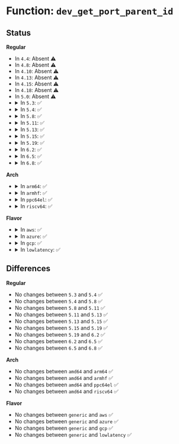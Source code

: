 # Function: <code>dev_get_port_parent_id</code>

## Status
<b>Regular</b>
<ul>
<li>
In <code>4.4</code>: Absent ⚠️
</li>
<li>
In <code>4.8</code>: Absent ⚠️
</li>
<li>
In <code>4.10</code>: Absent ⚠️
</li>
<li>
In <code>4.13</code>: Absent ⚠️
</li>
<li>
In <code>4.15</code>: Absent ⚠️
</li>
<li>
In <code>4.18</code>: Absent ⚠️
</li>
<li>
In <code>5.0</code>: Absent ⚠️
</li>
<li>
<details>
<summary>In <code>5.3</code>: ✅</summary>

```c
int dev_get_port_parent_id(struct net_device *dev, struct netdev_phys_item_id *ppid, bool recurse);
```

**Collision:** Unique Global

**Inline:** No

**Transformation:** False

**Instances:**

```
In net/core/dev.c (ffffffff818fa500)
Location: net/core/dev.c:7902
Inline: False
Direct callers:
  - net/core/dev.c:netdev_port_same_parent_id
  - net/core/dev.c:netdev_port_same_parent_id
  - net/core/dev.c:dev_get_port_parent_id
  - net/core/rtnetlink.c:rtnl_phys_switch_id_fill
  - net/core/net-sysfs.c:phys_switch_id_show
  - net/ipv4/ipmr.c:vif_add
```
**Symbols:**

```
ffffffff818fa500-ffffffff818fa653: dev_get_port_parent_id (STB_GLOBAL)
```
</details>
</li>
<li>
<details>
<summary>In <code>5.4</code>: ✅</summary>

```c
int dev_get_port_parent_id(struct net_device *dev, struct netdev_phys_item_id *ppid, bool recurse);
```

**Collision:** Unique Global

**Inline:** No

**Transformation:** False

**Instances:**

```
In net/core/dev.c (ffffffff8192c640)
Location: net/core/dev.c:8201
Inline: False
Direct callers:
  - net/core/dev.c:netdev_port_same_parent_id
  - net/core/dev.c:netdev_port_same_parent_id
  - net/core/dev.c:dev_get_port_parent_id
  - net/core/rtnetlink.c:rtnl_phys_switch_id_fill
  - net/core/net-sysfs.c:phys_switch_id_show
  - net/ipv4/ipmr.c:vif_add
```
**Symbols:**

```
ffffffff8192c640-ffffffff8192c793: dev_get_port_parent_id (STB_GLOBAL)
```
</details>
</li>
<li>
<details>
<summary>In <code>5.8</code>: ✅</summary>

```c
int dev_get_port_parent_id(struct net_device *dev, struct netdev_phys_item_id *ppid, bool recurse);
```

**Collision:** Unique Global

**Inline:** No

**Transformation:** False

**Instances:**

```
In net/core/dev.c (ffffffff819ffc30)
Location: net/core/dev.c:8614
Inline: False
Direct callers:
  - net/core/dev.c:netdev_port_same_parent_id
  - net/core/dev.c:netdev_port_same_parent_id
  - net/core/dev.c:dev_get_port_parent_id
  - net/core/rtnetlink.c:rtnl_phys_switch_id_fill
  - net/core/net-sysfs.c:phys_switch_id_show
  - net/ipv4/ipmr.c:vif_add
```
**Symbols:**

```
ffffffff819ffc30-ffffffff819ffd7f: dev_get_port_parent_id (STB_GLOBAL)
```
</details>
</li>
<li>
<details>
<summary>In <code>5.11</code>: ✅</summary>

```c
int dev_get_port_parent_id(struct net_device *dev, struct netdev_phys_item_id *ppid, bool recurse);
```

**Collision:** Unique Global

**Inline:** No

**Transformation:** False

**Instances:**

```
In net/core/dev.c (ffffffff819ff990)
Location: net/core/dev.c:8901
Inline: False
Direct callers:
  - net/core/dev.c:netdev_port_same_parent_id
  - net/core/dev.c:netdev_port_same_parent_id
  - net/core/dev.c:dev_get_port_parent_id
  - net/core/rtnetlink.c:rtnl_phys_switch_id_fill
  - net/core/net-sysfs.c:phys_switch_id_show
  - net/ipv4/ipmr.c:vif_add
```
**Symbols:**

```
ffffffff819ff990-ffffffff819ffadf: dev_get_port_parent_id (STB_GLOBAL)
```
</details>
</li>
<li>
<details>
<summary>In <code>5.13</code>: ✅</summary>

```c
int dev_get_port_parent_id(struct net_device *dev, struct netdev_phys_item_id *ppid, bool recurse);
```

**Collision:** Unique Global

**Inline:** No

**Transformation:** False

**Instances:**

```
In net/core/dev.c (ffffffff819e6170)
Location: net/core/dev.c:9160
Inline: False
Direct callers:
  - net/core/dev.c:netdev_port_same_parent_id
  - net/core/dev.c:netdev_port_same_parent_id
  - net/core/dev.c:dev_get_port_parent_id
  - net/core/rtnetlink.c:rtnl_phys_switch_id_fill
  - net/core/net-sysfs.c:phys_switch_id_show
  - net/ipv4/ipmr.c:vif_add
```
**Symbols:**

```
ffffffff819e6170-ffffffff819e62be: dev_get_port_parent_id (STB_GLOBAL)
```
</details>
</li>
<li>
<details>
<summary>In <code>5.15</code>: ✅</summary>

```c
int dev_get_port_parent_id(struct net_device *dev, struct netdev_phys_item_id *ppid, bool recurse);
```

**Collision:** Unique Global

**Inline:** No

**Transformation:** False

**Instances:**

```
In net/core/dev.c (ffffffff81a966a0)
Location: net/core/dev.c:9150
Inline: False
Direct callers:
  - net/core/dev.c:netdev_port_same_parent_id
  - net/core/dev.c:netdev_port_same_parent_id
  - net/core/dev.c:dev_get_port_parent_id
  - net/core/rtnetlink.c:rtnl_phys_switch_id_fill
  - net/core/net-sysfs.c:phys_switch_id_show
  - net/ipv4/ipmr.c:vif_add
```
**Symbols:**

```
ffffffff81a966a0-ffffffff81a967ee: dev_get_port_parent_id (STB_GLOBAL)
```
</details>
</li>
<li>
<details>
<summary>In <code>5.19</code>: ✅</summary>

```c
int dev_get_port_parent_id(struct net_device *dev, struct netdev_phys_item_id *ppid, bool recurse);
```

**Collision:** Unique Global

**Inline:** No

**Transformation:** False

**Instances:**

```
In net/core/dev.c (ffffffff81c0d530)
Location: net/core/dev.c:8911
Inline: False
Direct callers:
  - net/core/dev.c:netdev_port_same_parent_id
  - net/core/dev.c:netdev_port_same_parent_id
  - net/core/dev.c:dev_get_port_parent_id
  - net/core/rtnetlink.c:rtnl_fill_ifinfo
  - net/core/net-sysfs.c:phys_switch_id_show
  - net/ipv4/ipmr.c:vif_add
```
**Symbols:**

```
ffffffff81c0d530-ffffffff81c0d68c: dev_get_port_parent_id (STB_GLOBAL)
```
</details>
</li>
<li>
<details>
<summary>In <code>6.2</code>: ✅</summary>

```c
int dev_get_port_parent_id(struct net_device *dev, struct netdev_phys_item_id *ppid, bool recurse);
```

**Collision:** Unique Global

**Inline:** No

**Transformation:** False

**Instances:**

```
In net/core/dev.c (ffffffff81dbd160)
Location: net/core/dev.c:8898
Inline: False
Direct callers:
  - net/core/dev.c:netdev_port_same_parent_id
  - net/core/dev.c:netdev_port_same_parent_id
  - net/core/dev.c:dev_get_port_parent_id
  - net/core/rtnetlink.c:rtnl_fill_ifinfo
  - net/core/net-sysfs.c:phys_switch_id_show
  - net/ipv4/ipmr.c:vif_add
```
**Symbols:**

```
ffffffff81dbd160-ffffffff81dbd2bf: dev_get_port_parent_id (STB_GLOBAL)
```
</details>
</li>
<li>
<details>
<summary>In <code>6.5</code>: ✅</summary>

```c
int dev_get_port_parent_id(struct net_device *dev, struct netdev_phys_item_id *ppid, bool recurse);
```

**Collision:** Unique Global

**Inline:** No

**Transformation:** False

**Instances:**

```
In net/core/dev.c (ffffffff81e2d990)
Location: net/core/dev.c:8906
Inline: False
Direct callers:
  - net/core/dev.c:netdev_port_same_parent_id
  - net/core/dev.c:netdev_port_same_parent_id
  - net/core/dev.c:dev_get_port_parent_id
  - net/core/rtnetlink.c:rtnl_fill_ifinfo
  - net/core/net-sysfs.c:phys_switch_id_show
  - net/ipv4/ipmr.c:vif_add
```
**Symbols:**

```
ffffffff81e2d990-ffffffff81e2daef: dev_get_port_parent_id (STB_GLOBAL)
```
</details>
</li>
<li>
<details>
<summary>In <code>6.8</code>: ✅</summary>

```c
int dev_get_port_parent_id(struct net_device *dev, struct netdev_phys_item_id *ppid, bool recurse);
```

**Collision:** Unique Global

**Inline:** No

**Transformation:** False

**Instances:**

```
In net/core/dev.c (ffffffff81eebce0)
Location: net/core/dev.c:9024
Inline: False
Direct callers:
  - net/core/dev.c:netdev_port_same_parent_id
  - net/core/dev.c:netdev_port_same_parent_id
  - net/core/dev.c:dev_get_port_parent_id
  - net/core/rtnetlink.c:rtnl_fill_ifinfo
  - net/core/net-sysfs.c:phys_switch_id_show
  - net/ipv4/ipmr.c:vif_add
```
**Symbols:**

```
ffffffff81eebce0-ffffffff81eebe3c: dev_get_port_parent_id (STB_GLOBAL)
```
</details>
</li>
</ul>
<b>Arch</b>
<ul>
<li>
<details>
<summary>In <code>arm64</code>: ✅</summary>

```c
int dev_get_port_parent_id(struct net_device *dev, struct netdev_phys_item_id *ppid, bool recurse);
```

**Collision:** Unique Global

**Inline:** No

**Transformation:** False

**Instances:**

```
In net/core/dev.c (ffff800010bc8c08)
Location: net/core/dev.c:8201
Inline: False
Direct callers:
  - net/core/dev.c:netdev_port_same_parent_id
  - net/core/dev.c:netdev_port_same_parent_id
  - net/core/dev.c:dev_get_port_parent_id
  - net/core/rtnetlink.c:rtnl_phys_switch_id_fill
  - net/core/net-sysfs.c:phys_switch_id_show
  - net/ipv4/ipmr.c:vif_add
```
**Symbols:**

```
ffff800010bc8c08-ffff800010bc8d84: dev_get_port_parent_id (STB_GLOBAL)
```
</details>
</li>
<li>
<details>
<summary>In <code>armhf</code>: ✅</summary>

```c
int dev_get_port_parent_id(struct net_device *dev, struct netdev_phys_item_id *ppid, bool recurse);
```

**Collision:** Unique Global

**Inline:** No

**Transformation:** False

**Instances:**

```
In net/core/dev.c (c0ce4e30)
Location: net/core/dev.c:8201
Inline: False
Direct callers:
  - net/core/dev.c:netdev_port_same_parent_id
  - net/core/dev.c:netdev_port_same_parent_id
  - net/core/dev.c:dev_get_port_parent_id
  - net/core/rtnetlink.c:rtnl_phys_switch_id_fill
  - net/core/net-sysfs.c:phys_switch_id_show
  - net/ipv4/ipmr.c:vif_add
```
**Symbols:**

```
c0ce4e30-c0ce4fa4: dev_get_port_parent_id (STB_GLOBAL)
```
</details>
</li>
<li>
<details>
<summary>In <code>ppc64el</code>: ✅</summary>

```c
int dev_get_port_parent_id(struct net_device *dev, struct netdev_phys_item_id *ppid, bool recurse);
```

**Collision:** Unique Global

**Inline:** No

**Transformation:** False

**Instances:**

```
In net/core/dev.c (c000000000ca5570)
Location: net/core/dev.c:8201
Inline: False
Direct callers:
  - net/core/dev.c:netdev_port_same_parent_id
  - net/core/dev.c:netdev_port_same_parent_id
  - net/core/dev.c:dev_get_port_parent_id
  - net/core/rtnetlink.c:rtnl_phys_switch_id_fill
  - net/core/net-sysfs.c:phys_switch_id_show
  - net/ipv4/ipmr.c:vif_add
```
**Symbols:**

```
c000000000ca5570-c000000000ca578c: dev_get_port_parent_id (STB_GLOBAL)
```
</details>
</li>
<li>
<details>
<summary>In <code>riscv64</code>: ✅</summary>

```c
int dev_get_port_parent_id(struct net_device *dev, struct netdev_phys_item_id *ppid, bool recurse);
```

**Collision:** Unique Global

**Inline:** No

**Transformation:** False

**Instances:**

```
In net/core/dev.c (ffffffe00075540c)
Location: net/core/dev.c:8201
Inline: False
Direct callers:
  - net/core/dev.c:netdev_port_same_parent_id
  - net/core/dev.c:netdev_port_same_parent_id
  - net/core/dev.c:dev_get_port_parent_id
  - net/core/rtnetlink.c:rtnl_phys_switch_id_fill
  - net/core/net-sysfs.c:phys_switch_id_show
  - net/ipv4/ipmr.c:vif_add
```
**Symbols:**

```
ffffffe00075540c-ffffffe0007554e4: dev_get_port_parent_id (STB_GLOBAL)
```
</details>
</li>
</ul>
<b>Flavor</b>
<ul>
<li>
<details>
<summary>In <code>aws</code>: ✅</summary>

```c
int dev_get_port_parent_id(struct net_device *dev, struct netdev_phys_item_id *ppid, bool recurse);
```

**Collision:** Unique Global

**Inline:** No

**Transformation:** False

**Instances:**

```
In net/core/dev.c (ffffffff818cc640)
Location: net/core/dev.c:8201
Inline: False
Direct callers:
  - net/core/dev.c:netdev_port_same_parent_id
  - net/core/dev.c:netdev_port_same_parent_id
  - net/core/dev.c:dev_get_port_parent_id
  - net/core/rtnetlink.c:rtnl_phys_switch_id_fill
  - net/core/net-sysfs.c:phys_switch_id_show
  - net/ipv4/ipmr.c:vif_add
```
**Symbols:**

```
ffffffff818cc640-ffffffff818cc793: dev_get_port_parent_id (STB_GLOBAL)
```
</details>
</li>
<li>
<details>
<summary>In <code>azure</code>: ✅</summary>

```c
int dev_get_port_parent_id(struct net_device *dev, struct netdev_phys_item_id *ppid, bool recurse);
```

**Collision:** Unique Global

**Inline:** No

**Transformation:** False

**Instances:**

```
In net/core/dev.c (ffffffff818866d0)
Location: net/core/dev.c:8201
Inline: False
Direct callers:
  - net/core/dev.c:netdev_port_same_parent_id
  - net/core/dev.c:netdev_port_same_parent_id
  - net/core/dev.c:dev_get_port_parent_id
  - net/core/rtnetlink.c:rtnl_phys_switch_id_fill
  - net/core/net-sysfs.c:phys_switch_id_show
  - net/ipv4/ipmr.c:vif_add
```
**Symbols:**

```
ffffffff818866d0-ffffffff81886823: dev_get_port_parent_id (STB_GLOBAL)
```
</details>
</li>
<li>
<details>
<summary>In <code>gcp</code>: ✅</summary>

```c
int dev_get_port_parent_id(struct net_device *dev, struct netdev_phys_item_id *ppid, bool recurse);
```

**Collision:** Unique Global

**Inline:** No

**Transformation:** False

**Instances:**

```
In net/core/dev.c (ffffffff8191d640)
Location: net/core/dev.c:8201
Inline: False
Direct callers:
  - net/core/dev.c:netdev_port_same_parent_id
  - net/core/dev.c:netdev_port_same_parent_id
  - net/core/dev.c:dev_get_port_parent_id
  - net/core/rtnetlink.c:rtnl_phys_switch_id_fill
  - net/core/net-sysfs.c:phys_switch_id_show
  - net/ipv4/ipmr.c:vif_add
```
**Symbols:**

```
ffffffff8191d640-ffffffff8191d793: dev_get_port_parent_id (STB_GLOBAL)
```
</details>
</li>
<li>
<details>
<summary>In <code>lowlatency</code>: ✅</summary>

```c
int dev_get_port_parent_id(struct net_device *dev, struct netdev_phys_item_id *ppid, bool recurse);
```

**Collision:** Unique Global

**Inline:** No

**Transformation:** False

**Instances:**

```
In net/core/dev.c (ffffffff8193eb50)
Location: net/core/dev.c:8201
Inline: False
Direct callers:
  - net/core/dev.c:netdev_port_same_parent_id
  - net/core/dev.c:netdev_port_same_parent_id
  - net/core/dev.c:dev_get_port_parent_id
  - net/core/rtnetlink.c:rtnl_phys_switch_id_fill
  - net/core/net-sysfs.c:phys_switch_id_show
  - net/ipv4/ipmr.c:vif_add
```
**Symbols:**

```
ffffffff8193eb50-ffffffff8193eca3: dev_get_port_parent_id (STB_GLOBAL)
```
</details>
</li>
</ul>

## Differences
<b>Regular</b>
<ul>
<li>
No changes between <code>5.3</code> and <code>5.4</code> ✅
</li>
<li>
No changes between <code>5.4</code> and <code>5.8</code> ✅
</li>
<li>
No changes between <code>5.8</code> and <code>5.11</code> ✅
</li>
<li>
No changes between <code>5.11</code> and <code>5.13</code> ✅
</li>
<li>
No changes between <code>5.13</code> and <code>5.15</code> ✅
</li>
<li>
No changes between <code>5.15</code> and <code>5.19</code> ✅
</li>
<li>
No changes between <code>5.19</code> and <code>6.2</code> ✅
</li>
<li>
No changes between <code>6.2</code> and <code>6.5</code> ✅
</li>
<li>
No changes between <code>6.5</code> and <code>6.8</code> ✅
</li>
</ul>
<b>Arch</b>
<ul>
<li>
No changes between <code>amd64</code> and <code>arm64</code> ✅
</li>
<li>
No changes between <code>amd64</code> and <code>armhf</code> ✅
</li>
<li>
No changes between <code>amd64</code> and <code>ppc64el</code> ✅
</li>
<li>
No changes between <code>amd64</code> and <code>riscv64</code> ✅
</li>
</ul>
<b>Flavor</b>
<ul>
<li>
No changes between <code>generic</code> and <code>aws</code> ✅
</li>
<li>
No changes between <code>generic</code> and <code>azure</code> ✅
</li>
<li>
No changes between <code>generic</code> and <code>gcp</code> ✅
</li>
<li>
No changes between <code>generic</code> and <code>lowlatency</code> ✅
</li>
</ul>
